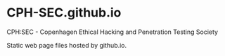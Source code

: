 # CPH-SEC.github.io
CPH:SEC - Copenhagen Ethical Hacking and Penetration Testing Society

Static web page files hosted by github.io.
